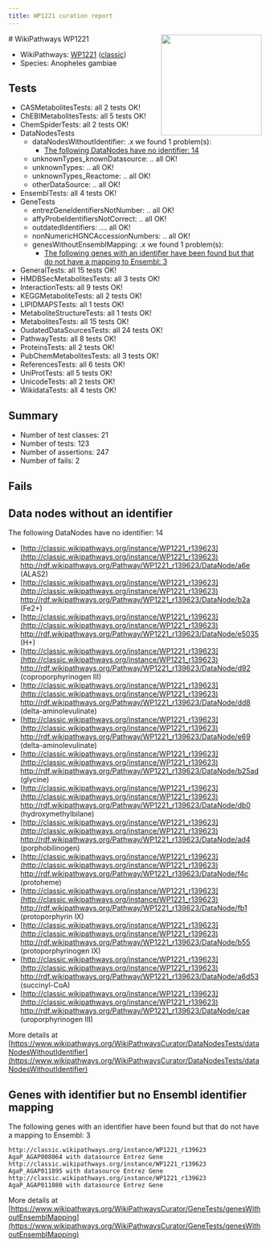 ```yaml
---
title: WP1221 curation report
---
```


<img style="float: right; width: 200px" src="https://upload.wikimedia.org/wikipedia/commons/thumb/8/83/Wplogo_with_text_500.png/640px-Wplogo_with_text_500.png" />
# WikiPathways WP1221

* WikiPathways: [WP1221](https://wikipathways.org/pathways/WP1221) ([classic](https://classic.wikipathways.org/instance/WP1221))
* Species: Anopheles gambiae
## Tests
* CASMetabolitesTests: all 2 tests OK!
* ChEBIMetabolitesTests: all 5 tests OK!
* ChemSpiderTests: all 2 tests OK!
* DataNodesTests
    * dataNodesWithoutIdentifier: .x we found 1 problem(s):
        * [The following DataNodes have no identifier: 14](#8792c494)
    * unknownTypes_knownDatasource: .. all OK!
    * unknownTypes: .. all OK!
    * unknownTypes_Reactome: .. all OK!
    * otherDataSource: .. all OK!
* EnsemblTests: all 4 tests OK!
* GeneTests
    * entrezGeneIdentifiersNotNumber: .. all OK!
    * affyProbeIdentifiersNotCorrect: .. all OK!
    * outdatedIdentifiers: .... all OK!
    * nonNumericHGNCAccessionNumbers: .. all OK!
    * genesWithoutEnsemblMapping: .x we found 1 problem(s):
        * [The following genes with an identifier have been found but that do not have a mapping to Ensembl: 3](#40286d85)
* GeneralTests: all 15 tests OK!
* HMDBSecMetabolitesTests: all 3 tests OK!
* InteractionTests: all 9 tests OK!
* KEGGMetaboliteTests: all 2 tests OK!
* LIPIDMAPSTests: all 1 tests OK!
* MetaboliteStructureTests: all 1 tests OK!
* MetabolitesTests: all 15 tests OK!
* OudatedDataSourcesTests: all 24 tests OK!
* PathwayTests: all 8 tests OK!
* ProteinsTests: all 2 tests OK!
* PubChemMetabolitesTests: all 3 tests OK!
* ReferencesTests: all 6 tests OK!
* UniProtTests: all 5 tests OK!
* UnicodeTests: all 2 tests OK!
* WikidataTests: all 4 tests OK!


## Summary

* Number of test classes: 21
* Number of tests: 123
* Number of assertions: 247
* Number of fails: 2

## Fails

<a name="8792c494" />

## Data nodes without an identifier

The following DataNodes have no identifier: 14

* [http://classic.wikipathways.org/instance/WP1221_r139623](http://classic.wikipathways.org/instance/WP1221_r139623) http://rdf.wikipathways.org/Pathway/WP1221_r139623/DataNode/a6e (ALAS2)
* [http://classic.wikipathways.org/instance/WP1221_r139623](http://classic.wikipathways.org/instance/WP1221_r139623) http://rdf.wikipathways.org/Pathway/WP1221_r139623/DataNode/b2a (Fe2+)
* [http://classic.wikipathways.org/instance/WP1221_r139623](http://classic.wikipathways.org/instance/WP1221_r139623) http://rdf.wikipathways.org/Pathway/WP1221_r139623/DataNode/e5035 (H+)
* [http://classic.wikipathways.org/instance/WP1221_r139623](http://classic.wikipathways.org/instance/WP1221_r139623) http://rdf.wikipathways.org/Pathway/WP1221_r139623/DataNode/d92 (coproporphyrinogen III)
* [http://classic.wikipathways.org/instance/WP1221_r139623](http://classic.wikipathways.org/instance/WP1221_r139623) http://rdf.wikipathways.org/Pathway/WP1221_r139623/DataNode/dd8 (delta-aminolevulinate)
* [http://classic.wikipathways.org/instance/WP1221_r139623](http://classic.wikipathways.org/instance/WP1221_r139623) http://rdf.wikipathways.org/Pathway/WP1221_r139623/DataNode/e69 (delta-aminolevulinate)
* [http://classic.wikipathways.org/instance/WP1221_r139623](http://classic.wikipathways.org/instance/WP1221_r139623) http://rdf.wikipathways.org/Pathway/WP1221_r139623/DataNode/b25ad (glycine)
* [http://classic.wikipathways.org/instance/WP1221_r139623](http://classic.wikipathways.org/instance/WP1221_r139623) http://rdf.wikipathways.org/Pathway/WP1221_r139623/DataNode/db0 (hydroxymethylbilane)
* [http://classic.wikipathways.org/instance/WP1221_r139623](http://classic.wikipathways.org/instance/WP1221_r139623) http://rdf.wikipathways.org/Pathway/WP1221_r139623/DataNode/ad4 (porphobilinogen)
* [http://classic.wikipathways.org/instance/WP1221_r139623](http://classic.wikipathways.org/instance/WP1221_r139623) http://rdf.wikipathways.org/Pathway/WP1221_r139623/DataNode/f4c (protoheme)
* [http://classic.wikipathways.org/instance/WP1221_r139623](http://classic.wikipathways.org/instance/WP1221_r139623) http://rdf.wikipathways.org/Pathway/WP1221_r139623/DataNode/fb1 (protoporphyrin IX)
* [http://classic.wikipathways.org/instance/WP1221_r139623](http://classic.wikipathways.org/instance/WP1221_r139623) http://rdf.wikipathways.org/Pathway/WP1221_r139623/DataNode/b55 (protoporphyrinogen IX)
* [http://classic.wikipathways.org/instance/WP1221_r139623](http://classic.wikipathways.org/instance/WP1221_r139623) http://rdf.wikipathways.org/Pathway/WP1221_r139623/DataNode/a6d53 (succinyl-CoA)
* [http://classic.wikipathways.org/instance/WP1221_r139623](http://classic.wikipathways.org/instance/WP1221_r139623) http://rdf.wikipathways.org/Pathway/WP1221_r139623/DataNode/cae (uroporphyrinogen III)


More details at [https://www.wikipathways.org/WikiPathwaysCurator/DataNodesTests/dataNodesWithoutIdentifier](https://www.wikipathways.org/WikiPathwaysCurator/DataNodesTests/dataNodesWithoutIdentifier)

<a name="40286d85" />

## Genes with identifier but no Ensembl identifier mapping

The following genes with an identifier have been found but that do not have a mapping to Ensembl: 3
```
http://classic.wikipathways.org/instance/WP1221_r139623 AgaP_AGAP008064 with datasource Entrez Gene
http://classic.wikipathways.org/instance/WP1221_r139623 AgaP_AGAP011895 with datasource Entrez Gene
http://classic.wikipathways.org/instance/WP1221_r139623 AgaP_AGAP011080 with datasource Entrez Gene
```

More details at [https://www.wikipathways.org/WikiPathwaysCurator/GeneTests/genesWithoutEnsemblMapping](https://www.wikipathways.org/WikiPathwaysCurator/GeneTests/genesWithoutEnsemblMapping)

